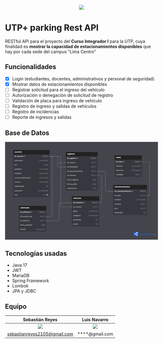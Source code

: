 <p align="center">
    <img width="500" src="https://github.com/sebastian-reyes/utp-parking-api/blob/master/assets/logo.png">
</p>

# UTP+ parking Rest API

RESTful API para el proyecto del **Curso Integrador I** para la UTP, cuya finalidad es **mostrar la capacidad de
estacionamientos disponibles** que hay por cada sede del campus "Lima Centro"

## Funcionalidades

- [x] Login (estudiantes, docentes, administrativos y personal de seguridad)
- [x] Mostrar datos de estacionamientos disponibles
- [ ] Registrar solicitud para el ingreso del vehículo
- [ ] Autorización o denegación de solicitud de registro
- [ ] Validación de placa para ingreso de vehículo
- [ ] Registro de ingreso y salidas de vehículos
- [ ] Registro de incidencias
- [ ] Reporte de ingresos y salidas

## Base de Datos

![imagebd](https://github.com/sebastian-reyes/utp-parking-api/blob/master/assets/parking-utp-db.png)

## Tecnologías usadas

- Java 17
- JWT
- MariaDB
- Spring Framework
- Lombok
- JPA y JDBC

## Equipo

|                                                                                      **Sebastián Reyes**                                                                                       |                                                                                   **Luis Navarro**                                                                                    |
|:----------------------------------------------------------------------------------------------------------------------------------------------------------------------------------------------:|:-------------------------------------------------------------------------------------------------------------------------------------------------------------------------------------:|
| <a href="https://github.com/sebastian-reyes" target="_blank"><img src="https://avatars.githubusercontent.com/u/71537939?s=460&u=c3f1def28f8860e833ae8352815eeef97acd4f7a&v=4" width="200"></a> | <a href="https://github.com/lenc26" target="_blank"><img src="https://avatars.githubusercontent.com/u/76187524?s=400&u=c80282b034590a0fc0eeb51983ceaa0429dbdcd9&v=4" width="200"></a> |
|                                                                                  sebastianreyes2105@gmail.com                                                                                  |                                                                                    ****@gmail.com                                                                                     |